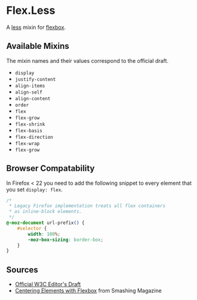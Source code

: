 # Flex.Less

A [less] mixin for [flexbox].


## Available Mixins

The mixin names and their values correspond to the official draft.

* `display`
* `justify-content`
* `align-items`
* `align-self`
* `align-content`
* `order`
* `flex`
* `flex-grow`
* `flex-shrink`
* `flex-basis`
* `flex-direction`
* `flex-wrap`
* `flex-grow`


## Browser Compatability

In Firefox < 22 you need to add the following snippet to every element that
you set `display: flex`.

```css
/*
 * Legacy Firefox implementation treats all flex containers
 * as inline-block elements.
 */
@-moz-document url-prefix() {
    #selector {
        width: 100%;
        -moz-box-sizing: border-box;
    }
}
```


## Sources

* [Official W3C Editor's Draft]
* [Centering Elements with Flexbox] from Smashing Magazine



[less]: http://lesscss.org
[flexbox]: http://dev.w3.org/csswg/css-flexbox
[Official W3C Editor's Draft]: http://dev.w3.org/csswg/css-flexbox
[Centering Elements with Flexbox]: http://coding.smashingmagazine.com/2013/05/22/centering-elements-with-flexbox/

